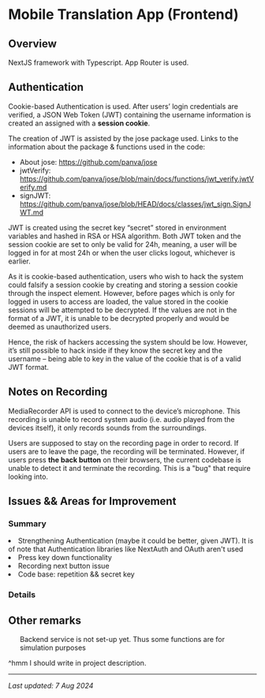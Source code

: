 # Mobile Translation App (Frontend)

## Overview
NextJS framework with Typescript. App Router is used.

## Authentication
Cookie-based Authentication is used. After users’ login credentials are verified, a JSON Web Token (JWT) containing the username information is created an assigned with a <b>session cookie</b>. <br>  

The creation of JWT is assisted by the jose package used. Links to the information about the package & functions used in the code:
* About jose: https://github.com/panva/jose
* jwtVerify: https://github.com/panva/jose/blob/main/docs/functions/jwt_verify.jwtVerify.md
* signJWT: https://github.com/panva/jose/blob/HEAD/docs/classes/jwt_sign.SignJWT.md <br>

JWT is created using the secret key “secret” stored in environment variables and hashed in RSA or HSA algorithm. Both JWT token and the session cookie are set to only be valid for 24h, meaning, a user will be logged in for at most 24h or when the user clicks logout, whichever is earlier. <br> 

As it is cookie-based authentication, users who wish to hack the system could falsify a session cookie by creating and storing a session cookie through the inspect element. However, before pages which is only for logged in users to access are loaded, the value stored in the cookie sessions will be attempted to be decrypted. If the values are not in the format of a JWT, it is unable to be decrypted properly and would be deemed as unauthorized users. <br>

Hence, the risk of hackers accessing the system should be low. However, it’s still possible to hack inside if they know the secret key and the username – being able to key in the value of the cookie that is of a valid JWT format. <br>

## Notes on Recording
MediaRecorder API is used to connect to the device’s microphone. This recording is unable to record system audio (i.e. audio played from the devices itself), it only records sounds from the surroundings.

Users are supposed to stay on the recording page in order to record. If users are to leave the page, the recording will be terminated. However, if users press **the back button** on their browsers, the current codebase is unable to detect it and terminate the recording. This is a "bug" that require looking into.

## Issues && Areas for Improvement
### Summary
<li>Strengthening Authentication (maybe it could be better, given JWT). It is of note that Authentication libraries like NextAuth and OAuth aren't used</li>
<li>Press key down functionality</li>
<li>Recording next button issue</li>
<li>Code base: repetition && secret key</li>

### Details

## Other remarks
<ul>Backend service is not set-up yet. Thus some functions are for simulation purposes</ul>
^hmm I should write in project description.

---
_Last updated: 7 Aug 2024_